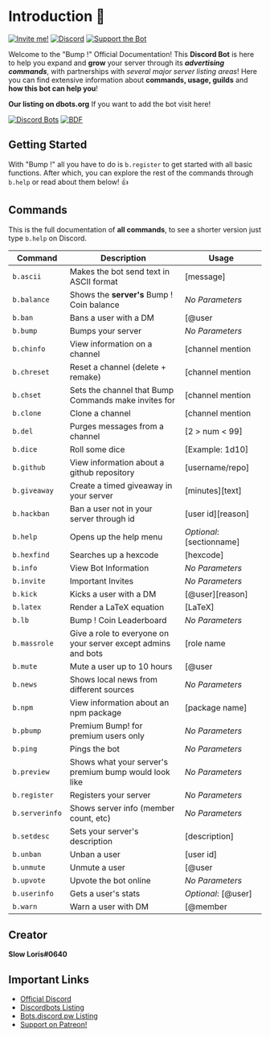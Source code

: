 # Introduction :robot:

[![Invite me!](https://img.shields.io/badge/Discord-Invite%20Me-6b80c2.svg)](https://discordapp.com/oauth2/authorize?client_id=354107917508673547&scope=bot&permissions=1610087679) [![Discord](https://img.shields.io/discord/354296784694018048.svg)](https://discord.gg/kPGsAm7) [![Support the Bot](https://img.shields.io/badge/Support-the%20Bot-orange.svg)](https://www.patreon.com/slowloris)

Welcome to the "Bump !" Official Documentation! This **Discord Bot** is here to help you expand and **grow** your server through its ___advertising commands___, with partnerships with *several major server listing areas*! Here you can find extensive information about **commands, usage, guilds** and **how this bot can help you**!

**Our listing on dbots.org** If you want to add the bot visit here!

[![Discord Bots](https://discordbots.org/api/widget/354107917508673547.png?datacolor=6b80c2&highlightcolor=FFFFFF&certifiedcolor=FFFFFF&usernamecolor=FFFFFF&topcolor=F39C12&middlecolor=2c3e50)](https://discordbots.org/bot/354107917508673547)
[![BDF](https://botsfordiscord.com/api/v1/bots/354107917508673547/embed)](https://botsfordiscord.com/bot/354107917508673547)

## Getting Started

With "Bump !" all you have to do is 
`
b.register
`
to get started with all basic functions.
After which, you can explore the rest of the commands through
`
b.help
`
or read about them below! :+1:

## Commands
This is the full documentation of **all commands**, to see a shorter version just type `b.help` on Discord.

| Command | Description | Usage |
| --- | --- | --- |
| `b.ascii` | Makes the bot send text in ASCII format| [message]|
| `b.balance` | Shows the **server's** Bump ! Coin balance | *No Parameters* |
| `b.ban` | Bans a user with a DM | [@user | user id][reason] |
| `b.bump` | Bumps your server | *No Parameters* | 
| `b.chinfo` | View information on a channel | [channel mention | channel id] |
| `b.chreset` | Reset a channel (delete + remake) | [channel mention | channel id] |
| `b.chset` | Sets the channel that Bump Commands make invites for | [channel mention | channel id] |
| `b.clone` | Clone a channel | [channel mention | channel id] | 
| `b.del` | Purges messages from a channel | [2 > num < 99] |
| `b.dice` | Roll some dice | [Example: 1d10] |
| `b.github` | View information about a github repository | [username/repo] | 
| `b.giveaway` | Create a timed giveaway in your server | [minutes][text] |
| `b.hackban` | Ban a user not in your server through id | [user id][reason] |
| `b.help` | Opens up the help menu | *Optional*: [sectionname] |
| `b.hexfind` | Searches up a hexcode | [hexcode] |
| `b.info` | View Bot Information | *No Parameters* |
| `b.invite` | Important Invites | *No Parameters* |
| `b.kick` | Kicks a user with a DM | [@user][reason] |
| `b.latex` | Render a LaTeX equation | [LaTeX] |
| `b.lb` | Bump ! Coin Leaderboard | *No Parameters* |
| `b.massrole` | Give a role to everyone on your server except admins and bots | [role name | role id] |
| `b.mute` | Mute a user up to 10 hours | [@user | user id][reason] |
| `b.news` | Shows local news from different sources | *No Parameters* |
| `b.npm` | View information about an npm package | [package name] |
| `b.pbump` | Premium Bump! for premium users only | *No Parameters* |
| `b.ping` | Pings the bot | *No Parameters* |
| `b.preview` | Shows what your server's premium bump would look like | *No Parameters* |
| `b.register` | Registers your server | *No Parameters* |
| `b.serverinfo` | Shows server info (member count, etc) | *No Parameters* |
| `b.setdesc` | Sets your server's description | [description] |
| `b.unban` | Unban a user | [user id] |
| `b.unmute` | Unmute a user | [@user | user id] |
| `b.upvote` | Upvote the bot online | *No Parameters* |
| `b.userinfo` | Gets a user's stats | *Optional*: [@user] |
| `b.warn` | Warn a user with DM | [@member | userId][reason] |

## Creator
**Slow Loris#0640**
## Important Links
* [Official Discord](https://discord.gg/kPGsAm7)
* [Discordbots Listing](https://discordbots.org/bot/bump)
* [Bots.discord.pw Listing](https://bots.discord.pw/bots/354107917508673547)
* [Support on Patreon!](https://www.patreon.com/slowloris)

